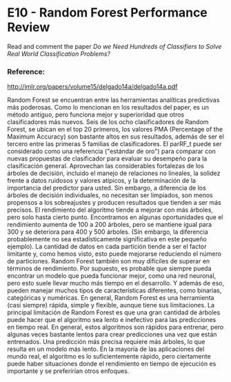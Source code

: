 # E10 - Random Forest Performance Review

Read and comment the paper *Do we Need Hundreds of Classifiers to Solve Real World Classification Problems?*

### Reference:
http://jmlr.org/papers/volume15/delgado14a/delgado14a.pdf

Random Forest se encuentran entre las herramientas analíticas predictivas más poderosas.  Como lo mencionan en los resultados del paper, es un método antiguo, pero funciona mejor y superioridad que otros clasificadores más nuevos. Seis de los ocho clasificadores de Random Forest, se ubican en el top 20 primeros, los valores PMA (Percentage of the Maximum Accuracy) son bastante altos en sus resultados, además de ser el tercero entre las primeras 5 familias de clasificadores.
El parRF_t puede ser considerado como una referencia ("estándar de oro") para comparar con nuevas propuestas de clasificador para evaluar su desempeño para la clasificación general.
Aprovechan las considerables fortalezas de los árboles de decisión, incluido el manejo de relaciones no lineales, la solidez frente a datos ruidosos y valores atípicos, y la determinación de la importancia del predictor para usted. Sin embargo, a diferencia de los árboles de decisión individuales, no necesitan ser limpiados, son menos propensos a los sobreajustes y producen resultados que tienden a ser más precisos.
El rendimiento del algoritmo tiende a mejorar con más árboles, pero solo hasta cierto punto. Encontramos en algunas oportunidades que el rendimiento aumenta de 100 a 200 árboles, pero se mantiene igual para 300 y se deteriora para 400 y 500 árboles. (Sin embargo, la diferencia probablemente no sea estadísticamente significativa en este pequeño ejemplo).
La cantidad de datos en cada partición tiende a ser el factor limitante y, como hemos visto, esto puede mejorarse reduciendo el número de particiones. 
Random Forest también son muy difíciles de superar en términos de rendimiento. Por supuesto, es probable que siempre pueda encontrar un modelo que pueda funcionar mejor, como una red neuronal, pero esto suele llevar mucho más tiempo en el desarrollo. Y además de eso, pueden manejar muchos tipos de características diferentes, como binarias, categóricas y numéricas.
En general, Random Forest es una herramienta (casi siempre) rápida, simple y flexible, aunque tiene sus limitaciones.
La principal limitación de Random Forest es que una gran cantidad de árboles puede hacer que el algoritmo sea lento e inefectivo para las predicciones en tiempo real. En general, estos algoritmos son rápidos para entrenar, pero algunas veces bastante lentos para crear predicciones una vez que están entrenados. Una predicción más precisa requiere más árboles, lo que resulta en un modelo más lento. En la mayoría de las aplicaciones del mundo real, el algoritmo es lo suficientemente rápido, pero ciertamente puede haber situaciones donde el rendimiento en tiempo de ejecución es importante y se preferirían otros enfoques.
